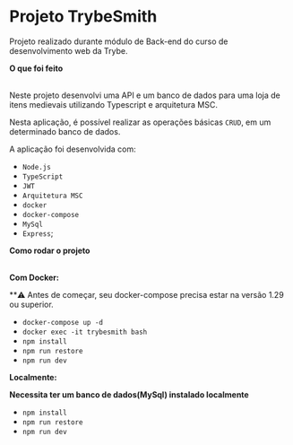 # Projeto TrybeSmith

Projeto realizado durante módulo de Back-end do curso de desenvolvimento web da Trybe.


  <summary><strong>O que foi feito</strong></summary></br>

  Neste projeto desenvolvi uma API e um banco de dados para uma loja de itens medievais utilizando Typescript e arquitetura MSC.

  Nesta aplicação, é possível realizar as operações básicas `CRUD`, em um determinado banco de dados.

  A aplicação foi desenvolvida com:

  - `Node.js`
  - `TypeScript`
  - `JWT`
  - `Arquitetura MSC`
  - `docker`
  - `docker-compose`
  - `MySql`
  - `Express`;

  <summary><strong>Como rodar o projeto</strong></summary></br>

  **Com Docker:**

  **:warning: Antes de começar, seu docker-compose precisa estar na versão 1.29 ou superior.

- `docker-compose up -d`
- `docker exec -it trybesmith bash`
- `npm install`
- `npm run restore`
- `npm run dev`

**Localmente:**

**Necessita ter um banco de dados(MySql) instalado localmente**

- `npm install`
- `npm run restore`
- `npm run dev`

